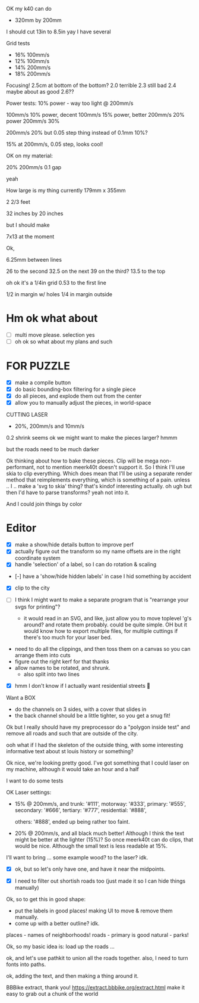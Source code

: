 

OK my k40 can do
- 320mm by 200mm

I should cut 13in to 8.5in
yay I have several


Grid tests
- 16% 100mm/s
- 12% 100mm/s
- 14% 200mm/s
- 18% 200mm/s


Focusing!
2.5cm at bottom of the bottom?
2.0 terrible
2.3 still bad
2.4 maybe about as good
2.6??



Power tests:
10% power - way too light @ 200mm/s

100mm/s 10% power, decent
100mm/s 15% power, better
200mm/s 20% power
200mm/s 30%

200mm/s 20% but 0.05 step thing instead of 0.1mm
10%?

15% at 200mm/s, 0.05 step, looks cool!




OK on my material:

20% 200mm/s 0.1 gap

yeah 



How large is my thing
currently 179mm x 355mm

2 2/3 feet

32 inches by 20 inches

but I should make 

7x13 at the moment

Ok, 


6.25mm between lines

26 to the second
32.5 on the next
39 on the third?
13.5 to the top

oh ok it's a 1/4in grid
0.53 to the first line

1/2 in margin w/ holes
1/4 in margin outside


# Hm ok what about

- [ ] multi move please. selection yes
- [ ] oh ok so what about my plans and such

# FOR PUZZLE

- [x] make a compile button
- [x] do basic bounding-box filtering for a single piece
- [x] do all pieces, and explode them out from the center
- [x] allow you to manually adjust the pieces, in world-space

CUTTING LASER

- 20%, 200mm/s and 10mm/s

0.2 shrink seems ok
we might want to make the pieces larger? hmmm

but the roads need to be much darker



Ok thinking about how to bake these pieces.
Clip will be mega non-performant, not to mention meerk40t doesn't support it.
So I think I'll use skia to clip everything.
Which does mean that I'll be using a separate render method that reimplements
everything, which is something of a pain.
unless .. I .. make a 'svg to skia' thing?
that's kindof interesting actually.
oh ugh but then I'd have to parse transforms? yeah not into it.

And I could join things by color

# Editor

- [x] make a show/hide details button to improve perf
- [x] actually figure out the transform so my name offsets are in the right coordinate system
- [x] handle 'selection' of a label, so I can do rotation & scaling
- [-] have a 'show/hide hidden labels' in case I hid something by accident
- [x] clip to the city



- [ ] I think I might want to make a separate program that is "rearrange your svgs for printing"?
  - it would read in an SVG, and like, just allow you to move toplevel 'g's around?
    and rotate them probably.
    could be quite simple.
    OH but it would know how to export multiple files, for multiple cuttings if there's too much
    for your laser bed.

- need to do all the clippings, and then toss them on a canvas so you can arrange them into cuts
- figure out the right kerf for that thanks
- allow names to be rotated, and shrunk.
    - also split into two lines

- [x] hmm I don't know if I actually want residential streets 🤔


Want a BOX
- do the channels on 3 sides, with a cover that slides in
- the back channel should be a little tighter, so you get a snug fit!


Ok but I really should have my preprocessor do a "polygon inside test" and remove
all roads and such that are outside of the city.


ooh what if I had the skeleton of the outside thing, with some interesting
informative text about st louis history or something?









Ok nice, we're looking pretty good.
I've got something that I could laser on my machine,
although it would take an hour and a half

I want to do some tests


OK Laser settings:
- 15% @ 200mm/s, and 
    trunk: '#111',
    motorway: '#333',
    primary: '#555',
    secondary: '#666',
    tertiary: '#777',
    residential: '#888',

    others: '#888',
	ended up being rather too faint.
- 20% @ 200mm/s, and all black
	much better! Although I think the text might be better at the lighter (15%)?
	So once meerk40t can do clips, that would be nice.
	Although the small text is less readable at 15%.


I'll want to bring ... some example wood? to the laser? idk.





- [x] ok, but so let's only have one, and have it near the midpoints.
- [x] I need to filter out shortish roads too (just made it so I can hide things manually)




Ok, so to get this in good shape:
- put the labels in good places! making UI to move & remove them manually.
- come up with a better outline? idk.






places - names of neighborhoods!
roads  - primary is good
natural - parks!

Ok, so my basic idea is:
load up the roads ...

ok, and let's use pathkit to union all the roads together.
also, I need to turn fonts into paths.

ok, adding the text, and then making a thing around it.

BBBike extract, thank you! https://extract.bbbike.org/extract.html
make it easy to grab out a chunk of the world
